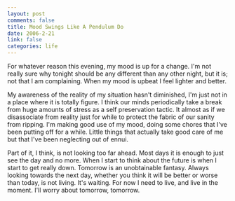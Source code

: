 ```yaml
--- 
layout: post
comments: false
title: Mood Swings Like A Pendulum Do
date: 2006-2-21
link: false
categories: life
---
```

For whatever reason this evening, my mood is up for a change. I'm not really sure why tonight should be any different than any other night, but it is; not that I am complaining. When my mood is upbeat I feel lighter and better.

My awareness of the reality of my situation hasn't diminished, I'm just not in a place where it is totally figure. I think our minds periodically take a break from huge amounts of stress as a self preservation tactic. It almost as if we disassociate from reality just for while to protect the fabric of our sanity from ripping. I'm making good use of my mood, doing some chores that I've been putting off for a while. Little things that actually take good care of me but that I've been neglecting out of ennui.

Part of it, I think, is not looking too far ahead. Most days it is enough to just see the day and no more. When I start to think about the future is when I start to get really down. Tomorrow is an unobtainable fantasy. Always looking towards the next day, whether you think it will be better or worse than today, is not living. It's waiting. For now I need to live, and live in the moment. I'll worry about tomorrow, tomorrow.
